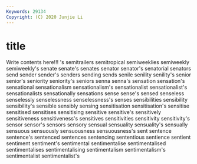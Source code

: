 ```yaml
---
Keywords: 29134
Copyright: (C) 2020 Junjie Li
---
```


# title

Write contents here!!!
's 
semitrailers
semitropical 
semiweeklies 
semiweekly 
semiweekly's 
senate 
senate's 
senates 
senator 
senator's 
senatorial
senators 
send 
sender 
sender's 
senders 
sending 
sends 
senile 
senility 
senility's
senior 
senior's 
seniority 
seniority's 
seniors 
senna 
senna's 
sensation 
sensation's 
sensational
sensationalism 
sensationalism's 
sensationalist 
sensationalist's 
sensationalists 
sensationally 
sensations 
sense 
sense's 
sensed
senseless 
senselessly 
senselessness 
senselessness's 
senses 
sensibilities 
sensibility 
sensibility's 
sensible 
sensibly
sensing 
sensitisation 
sensitisation's 
sensitise 
sensitised 
sensitises 
sensitising 
sensitive 
sensitive's 
sensitively
sensitiveness 
sensitiveness's 
sensitives 
sensitivities 
sensitivity 
sensitivity's 
sensor 
sensor's 
sensors 
sensory
sensual 
sensuality 
sensuality's 
sensually 
sensuous 
sensuously 
sensuousness 
sensuousness's 
sent 
sentence
sentence's 
sentenced 
sentences 
sentencing 
sententious 
sentience 
sentient 
sentiment 
sentiment's 
sentimental
sentimentalise 
sentimentalised 
sentimentalises 
sentimentalising 
sentimentalism 
sentimentalism's 
sentimentalist 
sentimentalist's 

